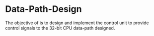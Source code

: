 # Data-Path-Design
The objective of is to design and implement the control unit to provide control signals to the 32-bit CPU data-path designed.
